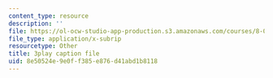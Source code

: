 ```yaml
---
content_type: resource
description: ''
file: https://ol-ocw-studio-app-production.s3.amazonaws.com/courses/8-01sc-classical-mechanics-fall-2016/8e50524e9e0ff385e876d41abd1b8118_hxa6jAYA980.srt
file_type: application/x-subrip
resourcetype: Other
title: 3play caption file
uid: 8e50524e-9e0f-f385-e876-d41abd1b8118
---
```

